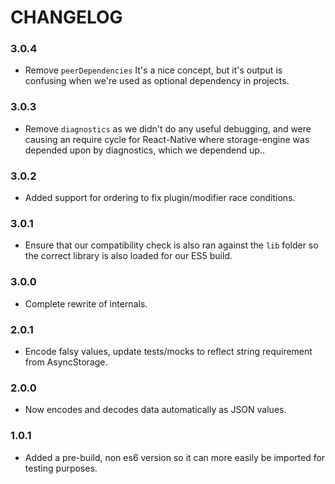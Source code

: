 # CHANGELOG

### 3.0.4

- Remove `peerDependencies` It's a nice concept, but it's output is confusing
  when we're used as optional dependency in projects. 

### 3.0.3

- Remove `diagnostics` as we didn't do any useful debugging, and were causing
  an require cycle for React-Native where storage-engine was depended upon
  by diagnostics, which we dependend up..

### 3.0.2

- Added support for ordering to fix plugin/modifier race conditions.

### 3.0.1

- Ensure that our compatibility check is also ran against the `lib` folder
  so the correct library is also loaded for our ES5 build.

### 3.0.0

- Complete rewrite of internals.

### 2.0.1

- Encode falsy values, update tests/mocks to reflect string requirement from
  AsyncStorage.

### 2.0.0

- Now encodes and decodes data automatically as JSON values.

### 1.0.1

- Added a pre-build, non es6 version so it can more easily be imported for
  testing purposes.
